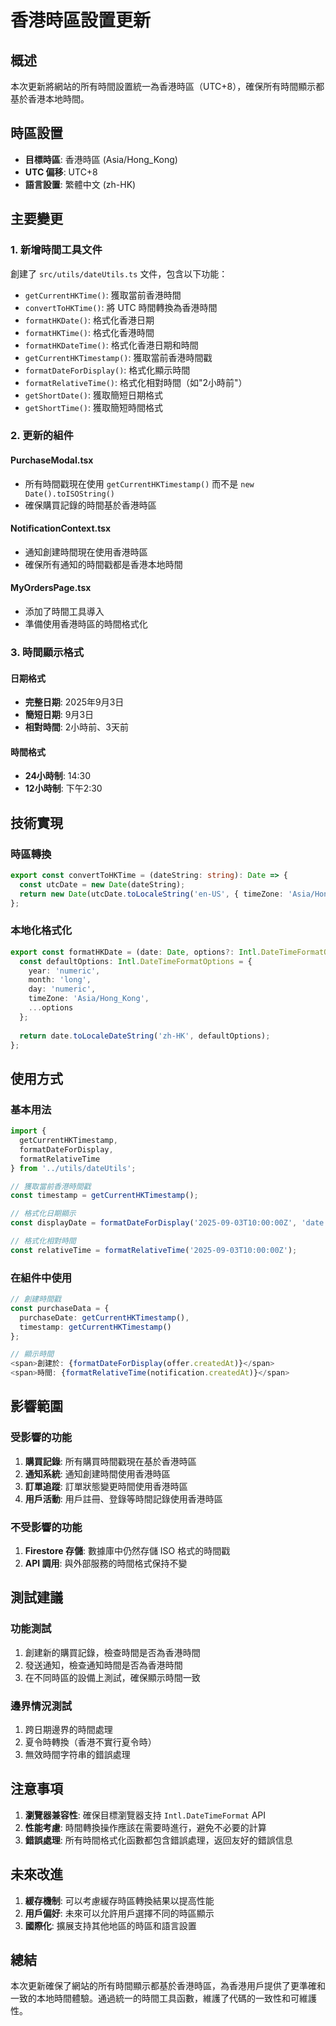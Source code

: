 # 香港時區設置更新

## 概述

本次更新將網站的所有時間設置統一為香港時區（UTC+8），確保所有時間顯示都基於香港本地時間。

## 時區設置

- **目標時區**: 香港時區 (Asia/Hong_Kong)
- **UTC 偏移**: UTC+8
- **語言設置**: 繁體中文 (zh-HK)

## 主要變更

### 1. 新增時間工具文件

創建了 `src/utils/dateUtils.ts` 文件，包含以下功能：

- `getCurrentHKTime()`: 獲取當前香港時間
- `convertToHKTime()`: 將 UTC 時間轉換為香港時間
- `formatHKDate()`: 格式化香港日期
- `formatHKTime()`: 格式化香港時間
- `formatHKDateTime()`: 格式化香港日期和時間
- `getCurrentHKTimestamp()`: 獲取當前香港時間戳
- `formatDateForDisplay()`: 格式化顯示時間
- `formatRelativeTime()`: 格式化相對時間（如"2小時前"）
- `getShortDate()`: 獲取簡短日期格式
- `getShortTime()`: 獲取簡短時間格式

### 2. 更新的組件

#### PurchaseModal.tsx
- 所有時間戳現在使用 `getCurrentHKTimestamp()` 而不是 `new Date().toISOString()`
- 確保購買記錄的時間基於香港時區

#### NotificationContext.tsx
- 通知創建時間現在使用香港時區
- 確保所有通知的時間戳都是香港本地時間

#### MyOrdersPage.tsx
- 添加了時間工具導入
- 準備使用香港時區的時間格式化

### 3. 時間顯示格式

#### 日期格式
- **完整日期**: 2025年9月3日
- **簡短日期**: 9月3日
- **相對時間**: 2小時前、3天前

#### 時間格式
- **24小時制**: 14:30
- **12小時制**: 下午2:30

## 技術實現

### 時區轉換
```typescript
export const convertToHKTime = (dateString: string): Date => {
  const utcDate = new Date(dateString);
  return new Date(utcDate.toLocaleString('en-US', { timeZone: 'Asia/Hong_Kong' }));
};
```

### 本地化格式化
```typescript
export const formatHKDate = (date: Date, options?: Intl.DateTimeFormatOptions): string => {
  const defaultOptions: Intl.DateTimeFormatOptions = {
    year: 'numeric',
    month: 'long',
    day: 'numeric',
    timeZone: 'Asia/Hong_Kong',
    ...options
  };
  
  return date.toLocaleDateString('zh-HK', defaultOptions);
};
```

## 使用方式

### 基本用法
```typescript
import { 
  getCurrentHKTimestamp, 
  formatDateForDisplay, 
  formatRelativeTime 
} from '../utils/dateUtils';

// 獲取當前香港時間戳
const timestamp = getCurrentHKTimestamp();

// 格式化日期顯示
const displayDate = formatDateForDisplay('2025-09-03T10:00:00Z', 'date');

// 格式化相對時間
const relativeTime = formatRelativeTime('2025-09-03T10:00:00Z');
```

### 在組件中使用
```typescript
// 創建時間戳
const purchaseData = {
  purchaseDate: getCurrentHKTimestamp(),
  timestamp: getCurrentHKTimestamp()
};

// 顯示時間
<span>創建於: {formatDateForDisplay(offer.createdAt)}</span>
<span>時間: {formatRelativeTime(notification.createdAt)}</span>
```

## 影響範圍

### 受影響的功能
1. **購買記錄**: 所有購買時間戳現在基於香港時區
2. **通知系統**: 通知創建時間使用香港時區
3. **訂單追蹤**: 訂單狀態變更時間使用香港時區
4. **用戶活動**: 用戶註冊、登錄等時間記錄使用香港時區

### 不受影響的功能
1. **Firestore 存儲**: 數據庫中仍然存儲 ISO 格式的時間戳
2. **API 調用**: 與外部服務的時間格式保持不變

## 測試建議

### 功能測試
1. 創建新的購買記錄，檢查時間是否為香港時間
2. 發送通知，檢查通知時間是否為香港時間
3. 在不同時區的設備上測試，確保顯示時間一致

### 邊界情況測試
1. 跨日期邊界的時間處理
2. 夏令時轉換（香港不實行夏令時）
3. 無效時間字符串的錯誤處理

## 注意事項

1. **瀏覽器兼容性**: 確保目標瀏覽器支持 `Intl.DateTimeFormat` API
2. **性能考慮**: 時間轉換操作應該在需要時進行，避免不必要的計算
3. **錯誤處理**: 所有時間格式化函數都包含錯誤處理，返回友好的錯誤信息

## 未來改進

1. **緩存機制**: 可以考慮緩存時區轉換結果以提高性能
2. **用戶偏好**: 未來可以允許用戶選擇不同的時區顯示
3. **國際化**: 擴展支持其他地區的時區和語言設置

## 總結

本次更新確保了網站的所有時間顯示都基於香港時區，為香港用戶提供了更準確和一致的本地時間體驗。通過統一的時間工具函數，維護了代碼的一致性和可維護性。 